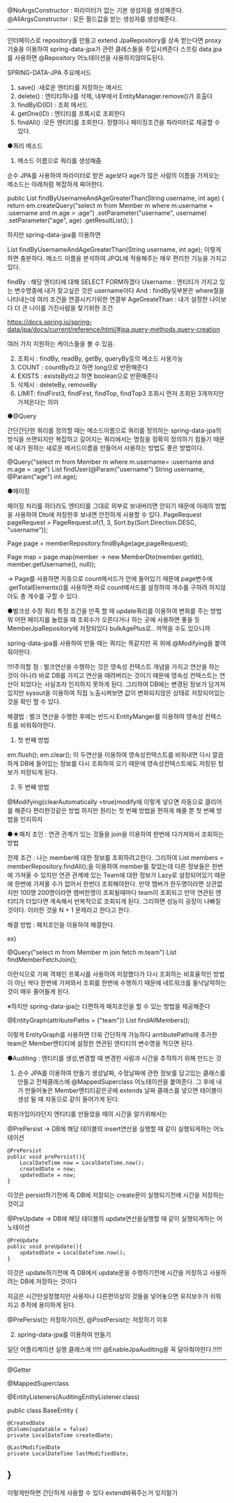 @NoArgsConstructor : 파라미터가 없는 기본 생성자를 생성해준다.
@AllArgsConstructor : 모든 필드값을 받는 생성자를 생성해준다.

-----------------------------------------------------------------------------
인터페이스로 repository를 만들고 extend JpaRepository를 상속 받는다면 proxy기술을 이용하여 spring-data-jpa가 관련 클래스들을 주입시켜준다
스프링 data jpa를 사용하면 @Repository 어노테이션을 사용하지않아도된다.

SPRING-DATA-JPA 주요메서드

1. save() :새로운 엔티티를 저장하는 메서드
2. delete() : 엔티티하나를 삭제, 내부에서 EntityManager.remove()가 호출다
3. findByID(ID) : 조회 메서드
4. getOne(ID) : 엔티티를 프록시로 조회한다
5. findAll() :모든 엔티티를 조회한다. 정렬이나 페이징조건을 파라미터로 제공할 수 있다.


●쿼리 메소드
1. 메소드 이름으로 쿼리를 생성해줌

순수 JPA를 사용하여 파라미터로 받은 age보다 age가 많은 사람의 이름을 가져오는 메소드는 아래처럼 복잡하게 짜야한다.

public List<Member> findByUsernameAndAgeGreaterThan(String username, int age) {
 return em.createQuery("select m from Member m where m.username = :username 
and m.age > :age")
 .setParameter("username", username)
 .setParameter("age", age)
 .getResultList();
} 

하지만 spring-data-jpa를 이용하면
 
List<Member> findByUsernameAndAgeGreaterThan(String username, int age); 이렇게 하면 충분하다. 메소드 이름을 분석하여 JPQL에 적용해주는 매우 편리한 기능을 가지고 있다.

findBy : 해당 엔티티에 대해 SELECT FORM하겠다
Username : 엔티티가 가지고 있는 변수명중에 내가 찾고싶은 것은 username이다
And : findBy뒷부분은 where절을 나타내는데 여러 조건을 연결시키기위한 연결부
AgeGreateThan : 내가 설정한 나이보다 더 큰 나이를 가진사람을 찾기위한 조건

https://docs.spring.io/spring-data/jpa/docs/current/reference/html/#jpa.query-methods.query-creation 
 
여러 가지 지원하는 케이스들을 볼 수 있음.
 
2. 조회시 : findBy, readBy, getBy, queryBy등의 메소드 사용가능
3. COUNT : countBy라고 하면 long으로 반환해준다
4. EXISTS : existsBy라고 하면 boolean으로 반환해준다
5. 삭제시 : deleteBy, removeBy
6. LIMIT: findFirst3, findFirst, findTop, findTop3 조회시 먼저 조회된 3개까지만 가져온다는 의미

●@Query
 
간단간단한 쿼리를 정의할 때는 메소드이름으로 쿼리를 정의하는 spring-data-jpa의 방식을 쓰면되지만 복잡하고 길어지는 쿼리에서는 명칭을 정확히 정의하기 힘들기 때문에
내가 원하는 새로운 메서드이름을 만들어서 사용하는 방법도 좋은 방법이다.
 
@Query("select m from Member m where m.username= :username and m.age = :age")
List<Member> findUser(@Param("username") String username, @Param("age") int
age);


 ●페이징

페이징 처리를 하더라도 엔티티를 그대로 외부로 보내버리면 안되기 때문에 아래의 방법을 사용하여 Dto에 저장한후 보내면 안전하게 사용할 수 있다.
 PageRequest pageRequest = PageRequest.of(1, 3, Sort.by(Sort.Direction.DESC, "username"));

Page<Member> page = memberRepository.findByAge(age,pageRequest);

Page<MemberDto> map = page.map(member -> new MemberDto(member.getId(), member.getUsername(), null));

-> Page를 사용하면 자동으로 count메서드가 안에 들어있기 때문에 page변수에 .getTotalElements()를 사용하면 따로 count메서드를 설정하여 개수를 구하려 하지않아도 총 개수를 구할 수 있다.

●벌크성 수정 쿼리
특정 조건을 만족 할 때 update쿼리를 이용하여 변화를 주는 방법
뭐 어떤 페이지를 눌렀을 때 조회수가 오른다거나 하는 곳에 사용하면 좋을 듯
MemberJpaRepository에 저장되있다 bulkAgePlus로.. 까먹을 수도 있으니까

spring-data-jpa를 사용하여 만들 때는 쿼리는 똑같지만 꼭 위에 @Modifying을 붙여줘야한다.

!!!!주의할 점 : 벌크연산을 수행하는 것은 영속성 컨텍스트 개념을 가지고 연산을 하는 것이 아니라 바로 DB를 가지고 연산을 때려버리는 것이기 때문에 영속성 컨텍스트는 연산이 되었다는 사실조차 인지하지 못하게 된다. 그리하여 DB에는 변경된 정보가 담겨져있지만 sysout을 이용하여 직접 노출시켜보면 값이 변화되지않은 상태로 저장되어있는 것을 확인 할 수 있다.

해결법 : 벌크 연산을 수행한 후에는 반드시 EntityManger를 이용하여 영속성 컨텍스트를 비워줘야한다.

1. 첫 번째 방법
 
em.flush();
em.clear(); 이 두연산을 이용하여 영속성컨텍스트를 비워내면 다시 깔끔하게 DB에 들어있는 정보를 다시 조회하여 오기 때문에 영속성컨텍스트에도 저장된 정보가 저장되게 된다.

2. 두 번째 방법
 
@Modifying(clearAutomatically =true)modify에 이렇게 넣으면 자동으로 클리어를 해준다 편리한것같은 방법 하지만 원리는 첫 번째 방법을 편하게 해줄 뿐 첫 번째 방법을 인지하자

 ●★패치 조인 : 연관 관계가 있는 것들을 join을 이용하여 한번에 다가져와서 조회하는 방법

전제 조건 : 나는 member에 대한 정보를 조회하려고한다. 그리하여 List<Member> members = memberRepository.findAll();을 이용하여 member를 찾았는데
다른 정보들은 한번에 가져올 수 있지만 연관 관계에 있는 Team에 대한 정보가 Lazy로 설정되어있기 때문에 한번에 가져올 수가 없어서 한번더 조회해야한다.
만약 맴버가 한두명이라면 상관없지만 100명 200명이라면 맴버한명이 조회될때마다 team이 조회되고 만약 연관된 엔티티가 더있다면 계속해서 반복적으로 조회되게 된다. 그리하면 성능이 굉장이 나빠질 것이다.
이러한 것을 N + 1 문제라고 한다고 한다.

해결 방법 : 패치조인을 이용하여 해결한다.
 
ex)
 
@Query("select m from Member m join fetch m.team")
List<Member> findMemberFetchJoin();

 
이런식으로 가짜 객체인 프록시를 사용하여 저장했다가 다시 조회하는 비효율적인 방법이 아닌 싹다 한번에 가져와서 조회를 한번에 수행하기 때문에 네트워크를 들낙날락하는 것이 매우 줄어들게 된다.

 ※하지만 spring-data-jpa는 더편하게 패치조인을 할 수 있는 방법을 제공해준다

 @EntityGraph(attributePaths = {"team"})
    List<Member> findAllMembers(); 
 
 이렇게 EntityGraph를 사용하면 더욱 간단하게 가능하다 arrtibutePaths에 추가한 team은 Member엔티티에 설정한 연관된 엔티티의 변수명을 적으면 된다.


●Auditing : 엔티티를 생성,변경할 때 변경한 사람과 시간을 추적하기 위해 만드는 것

1. 순수 JPA를 이용하여 만들기
생성날짜, 수정날짜에 관한 정보를 담고있는 클래스를 만들고 전체클래스에 @MappedSuperclass 어노테이션을 붙여준다.
그 후에 내가 만들어놓은 Member엔티티같은곳에 extends 날짜 클래스를 넣으면 테이블이 생성 될 때 자동으로 같이 들어가게 된다.


회원가입이라던지 엔티티를 만들었을 때의 시간을 알기위해서는
 
@PrePersist -> DB에 해당 테이블의 insert연산을 실행할 때 같이 실행되게하는 어노테이션
 
    @PrePersist
    public void prePersist(){
        LocalDateTime now = LocalDateTime.now();
        createdDate = now;
        updatedDate = now;
    }
 
이것은 persist하기전에 즉 DB에 저장되는 create문이 실행되기전에 시간을 저장하는 것이고

@PreUpdate -> DB에 해당 테이블의 update연산을실행할 때 같이 실행되게하는 어노테이션
 
    @PreUpdate
    public void preUpdate(){
        updatedDate = LocalDateTime.now();
    }
 
이것은 update하기전에 즉 DB에서 update문을 수행하기전에 시간을 저장하고 사용하려는 DB에 저장하는 것이다

지금은 시간만설정했지만 사용자나 다른편의상의 것들을 넣어놓으면 유지보수가 쉬워지고 추적에 용이하게 된다.

@PrePersist는 저장하기이전, @PostPersist는 저장하기 이후

2. spring-data-jpa를 이용하여 만들기

일단 어플리케이션 실행 클래스에
!!!!! @EnableJpaAuditing을 꼭 달아줘야한다.!!!!!

 ------------------------------------------------------------------------
@Getter 
 
@MappedSuperclass 
 
@EntityListeners(AuditingEntityListener.class)
 
public class BaseEntity {
 
    @CreatedDate
    @Column(updatable = false)
    private LocalDateTime createdDate;

    @LastModifiedDate
    private LocalDateTime lastModifiedDate; 
}
 ----------------------------------------------------------------------
 
이렇게만하면 간단하게 사용할 수 있다 extend바꿔주는거 잊지말기


